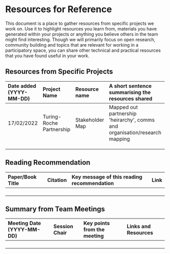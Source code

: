 # Resources for Reference

This document is a place to gather resources from specific projects we work on.
Use it to highlight resources you learn from, materials you have generated within your projects or anything you believe others in the team might find interesting.
Though we will primarily focus on open research, community building and topics that are relevant for working in a participatory space, you can share other technical and practical resources that you have found useful in your work.

## Resources from Specific Projects

| Date added (YYYY-MM-DD) | Project Name | Resource name| A short sentence summarising the resources shared | Links to find details |
|:-----------|:-----------|:-----------|:-----------|:-----------|
|17/02/2022 | Turing-Roche Partnership | Stakeholder Map  | Mapped out partnership 'heirarchy', comms and organisation/research mapping | https://app.mural.co/t/turingrochemapping3184/m/turingrochemapping3184/1644491751192/b5c39ec7d92b6f6d153bfb9f36c060b05be76800?sender=u4a3b5778337a812cfd903427 |
|  |  |  |  |  |
|  |  |  |  |  |
|  |  |  |  |  |

## Reading Recommendation

| Paper/Book Title | Citation | Key message of this reading recommendation | Link |
|:-----------|:-----------|:-----------|:-----------|
|  |  |  |  |
|  |  |  |  |
|  |  |  |  |
|  |  |  |  |

## Summary from Team Meetings

| Meeting Date (YYYY-MM-DD) | Session Chair | Key points from the meeting | Links and Resources |
|:-----------|:-----------|:-----------|:-----------|
|  |  |  |  |
|  |  |  |  |
|  |  |  |  |
|  |  |  |  |
